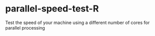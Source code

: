 parallel-speed-test-R
=====================

Test the speed of your machine using a different number of cores for parallel processing
